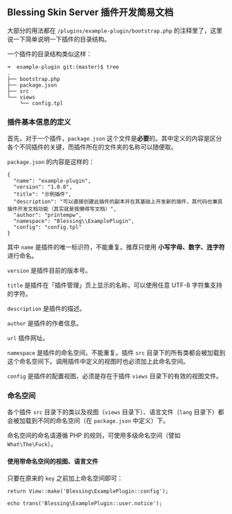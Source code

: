 ## Blessing Skin Server 插件开发简易文档

大部分的用法都在 `/plugins/example-plugin/bootstrap.php` 的注释里了，这里说一下简单说明一下插件的目录结构。

一个插件的目录结构类似这样：

```
➜  example-plugin git:(master)$ tree
.
├── bootstrap.php
├── package.json
├── src
└── views
    └── config.tpl
```

### 插件基本信息的定义

首先，对于一个插件，`package.json` 这个文件是**必要**的。其中定义的内容是区分各个不同插件的关键，而插件所在的文件夹的名称可以随便取。

`package.json` 的内容是这样的：


```
{
  "name": "example-plugin",
  "version": "1.0.0",
  "title": "示例插件",
  "description": "可以直接创建此插件的副本并在其基础上开发新的插件，其代码也兼具插件开发文档功能（其实就是我懒得写文档）",
  "author": "printempw",
  "namespace": "Blessing\\ExamplePlugin",
  "config": "config.tpl"
}
```

其中 `name` 是插件的唯一标识符，不能重复。推荐只使用 **小写字母、数字、连字符** 进行命名。

`version` 是插件目前的版本号。

`title` 是插件在「插件管理」页上显示的名称，可以使用任意 UTF-8 字符集支持的字符。

`description` 是插件的描述。

`author` 是插件的作者信息。

`url` 插件网址。

`namespace` 是插件的命名空间，不能重复。插件 `src` 目录下的所有类都会被加载到这个命名空间下。调用插件中定义的视图时也必须加上此命名空间。

`config` 是插件的配置视图，必须是存在于插件 `views` 目录下的有效的视图文件。

### 命名空间

各个插件 `src` 目录下的类以及视图（`views` 目录下）、语言文件（`lang` 目录下）都会被加载到不同的命名空间（在 `package.json` 中定义）下。

命名空间的命名请遵循 PHP 的规则，可使用多级命名空间（譬如 `What\The\Fuck`）。

#### 使用带命名空间的视图、语言文件

只要在原来的 `key` 之前加上命名空间即可：

```
return View::make('Blessing\ExamplePlugin::config');

echo trans('Blessing\ExamplePlugin::user.notice');
```

